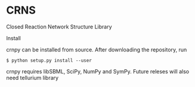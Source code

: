 # CRNS
Closed Reaction Network Structure Library

Install

crnpy can be installed from source. After downloading the repository, run

    $ python setup.py install --user

crnpy requires libSBML, SciPy, NumPy and SymPy. Future releses will also need tellurium library 

